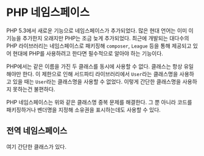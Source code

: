# PHP 네임스페이스

PHP 5.3에서 새로운 기능으로 네임스페이스가 추가되었다. 많은 현대 언어는 이미 이 기능을 추가한지 오래지만 PHP는 조금 늦게 추가되었다. 최근에 개발되는 대다수의 PHP 라이브러리는 네임스페이스로 패키징해 `composer`, `League` 등을 통해 제공되고 있어 현대에 PHP를 사용하려고 한다면 필수적으로 알아야 하는 기능이다.

PHP에서는 같은 이름을 가진 두 클래스를 동시에 사용할 수 없다. 클래스는 항상 유일해야만 한다. 이 제한으로 인해 서드파티 라이브러리에서 `User`라는 클래스명을 사용하고 있을 때는 `User`라는 클래스명을 사용할 수 없었다. 이렇게 간단한 클래스명을 사용하지 못하는건 불편하다.

PHP 네임스페이스는 위와 같은 클래스명 중복 문제를 해결한다. 그 뿐 아니라 코드를 패키징하거나 벤더명을 지정해 소유권을 표시하는데도 사용할 수 있다.

## 전역 네임스페이스

여기 간단한 클래스가 있다.

  <?php
  class Edward
  {
  
  }

별로 특별한 부분이 없다. 다음과 같이 사용할 수 있다.

  <?php
  
  $edward = new Edward();

이 상황에서 이 클래스는 **전역** 네임스페이스를 가졌다고 볼 수 있다. 즉 이 클래스는 네임스페이스 없이 존재한다. 그냥 일반 클래스와 같다.

## 단순한 네임스페이스

이제 네임스페이스 밑으로 클래스를 만들어보자.

    <?php
    namespace Haruair;

    class Edward
    {

    }

위에서 만든 클래스와 유사하지만 작은 차이가 있다. `namespace` 라는 지시문이 추가되었다. `namespace Haruair;`는 여기서 작성한 모든 PHP 코드가 `Haruair` 네임스페이스와 관련이 되어 있음을 뜻하고 이 파일에서 생성한 클래스가 모두 `Haruair` 네임스페이스에 포함되어 있음을 뜻한다. 네임스페이스를 통해 클래스를 생성하면 다음과 같이 사용할 수 있다.

    <?php
    $edward = new Haurair\Edward();

위 코드와 같이 네임스페이스와 함께 클래스를 선언할 수 있다. 네임스페이스와 클래스 사이에는 백슬래시(\)로 구분이 된다. 위와 같은 방법으로 네임스페이스로 클래스를 다룰 수 있다.

이와 같은 방법으로 여러 단계의 위계를 활용하고 있는 경우를 많이 볼 수 있다.

    This\Namespace\And\Class\Combination\Is\Silly\But\Works

## 의존성 원칙

PHP는 현재의 namespace에 따라 **상대적**으로 동작한다.

    <?php
    namespace Haruair;

    $edward = new Edward();

`Haruair` 네임스페이스 내에서 개체를 생성했다. 동일한 네임스페이스에 속해 있는 상황이기 때문에 `Haurair\Edward`를 `Edward`로 호출해 사용할 수 있다.

이런 상황에서 반대로 생각해볼 수 있는 부분은 네임스페이스 내부에서 상위 또는 최상위에 있는 네임스페이스나 클래스는 어떻게 접근할 지에 대해서다.

PHP는 클래스명 앞에 백스래시(\)를 넣어 전역 클래스 또는 글로벌 네임스페이스를 사용하고 있음을 명시적으로 선언할 수 있다.

    <?php
    $edward = new \Edward();

만약 다른 네임스페이스에 속한 클래스인  `Drink\Coke`를 `Haruair` 네임스페이스 내에서 사용한다면 앞서 예제와 같이 작성할 수 있다.

    <?php
    namespace Haruair;

    $coke = new \Drink\Coke();

매번 전체 위계를 입력하는 것이 번거롭다면 `use`를 활용할 수 있다.

    <?php
    namespace Haruair;

    use Drink\Coke;

    $coke = new Coke();

`use`를 활용하면 다른 네임스페이스에 있는 하나의 클래스를 현재 네임스페이스 내에서 사용할 수 있게 해준다. 동일한 클래스명을 불러오게 되는 경우가 온다면 다음과 같이 활용할 수 있다.

    <?php
    namespace Haruair;

    use Drink\Pepsi as BlueCoke;

    $pepsi = new BlueCoke();

위와 같이 `as` 키워드를 쓰면 `Drink\Pepsi` 클래스에 별칭 `BlueCoke`를 지정해 사용할 수 있다. 같은 이름의 클래스 여럿을 동시에 사용한다 해도 문제 없다.

    <?php
    namespace Facebook;

    use Twitter\User as TwitterUser;

    class User {}

    $twitter_user = new TwitterUser();
    $facebook_user = new User();

`Twitter` 네임스페이스에 있는 `User`를 `TwitterUser` 별칭으로 불러오면서 충돌을 회피했다. 이와 같이 충돌을 피하고 의도와 필요에 따라 기능을 모아서 사용할 수 있다.

`use`는 필요한 만큼 넣어서 사용할 수 있다.

    <?php
    namespace Haruair;

    use Twitter\Follower;
    use Facebook\WallPost;
    use Cyworld\WallPost as CyPost;

## 구조
네임스페이스는 단순히 충돌을 피하기 위해서만 사용하는 것이 아니라 조직이나 소유권을 표기하기 위해 사용하기도 한다.

오픈소스 라이브러리를 만든다고 가정하자. 내가 만든 코드를 다른 사람이 사용한다면 분명 좋을 것이다. 다만 내 코드를 사용하는 사람들에게 불편함을 주지 않았으면 좋겠다. 클래스명이 충돌하게 되면 엄청나게 불편할 것이 확실하다. 그래서 다음과 같이 네임스페이스를 구분하기로 했다.

    Haruair\Blog\Content\Post
    Haruair\Blog\Content\Page
    Haruair\Blog\Tag

여기서 내 아이디를 사용해서 이 코드가 누가 만들었는지 표시하는 것과 동시에 내 라이브러리 안에 만들어 코드를 사용하고자 하는 사람의 코드와 충돌하지 않도록 돕는다. 내 기초 네임스페이스에 여러개의 서브 네임스페이스를 만들어 내부 구조를 잡았다.

Composer를 사용하면 [PSR-0](http://www.php-fig.org/psr/psr-0/), [PSR-4](http://www.php-fig.org/psr/psr-4/)를 통해 정해진 규칙에 따라 네임스페이스를 통해 클래스 정의를 자동으로 불러오는 등의 작업을 할 수 있다. 위 두 문서에서 이 유용한 방식을 확인해보는 것을 강력하게 추천한다.

## 제한
PHP가 제공하는 네임스페이스에는 한계가 있다. 다른 언어들에서의 구현과는 거의 유사하지만 약간 다른 점이 존재한다. Java의 경우, wildcard(*)를 이용해 해당 네임스페이스에 속해 있는 모든 클래스를 한번에 불러올 수 있다. 또한 Java에서의 `import`는 앞서 살펴 본 `use`와 같은 역할을 해서 패키지나 네임스페이스 내에 있는 클래스를 쉽게 이용할 수 있게 돕는다. 다음은 Java의 예시다.

    import haruair.blog.*;

위와 같은 코드로 `haruair.blog`의 모든 패키지를 로드할 수 있다.

PHP는 이와 같은 방법으로 불러올 수 없다. 대신 상위의 네임스페이스를 `use`로 불러와 유사하게 사용할 수 있다.

    <?php
    namespace weirdmeetup;

    use Haruair\Blog as Cms;

    $post = new Cms\Content\Post;
    $page = new Cms\Content\Page;
    $tag = new Cms\Tag;

한 네임스페이스에서 많은 클래스를 동시에 사용할 때 위 방법이 도움이 된다.

## 더 읽을 거리

- [PHP The right way의 네임스페이스 항목](http://modernpug.github.io/php-the-right-way/#namespaces)
- [The PHP League](https://thephpleague.com/)
- [Composer](https://getcomposer.org/)

